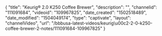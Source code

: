{
    "title": "Keurig&reg; 2.0 K250 Coffee Brewer",
    "description": "",
    "channelid": "111091684",
    "videoid": "109967825",
    "date_created": "1502518489",
    "date_modified": "1504049174",
    "type": "captivate",
    "layout": "channelVideo",
    "url": "\/bbbusa-latest-videos\/keurig\u00c2-2-0-k250-coffee-brewer-2-notes\/111091684-109967825"
}